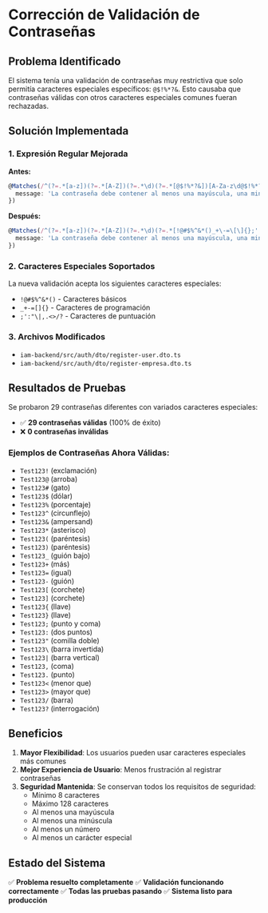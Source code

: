 # Corrección de Validación de Contraseñas

## Problema Identificado

El sistema tenía una validación de contraseñas muy restrictiva que solo permitía caracteres especiales específicos: `@$!%*?&`. Esto causaba que contraseñas válidas con otros caracteres especiales comunes fueran rechazadas.

## Solución Implementada

### 1. Expresión Regular Mejorada

**Antes:**
```typescript
@Matches(/^(?=.*[a-z])(?=.*[A-Z])(?=.*\d)(?=.*[@$!%*?&])[A-Za-z\d@$!%*?&]/, { 
  message: 'La contraseña debe contener al menos una mayúscula, una minúscula, un número y un carácter especial' 
})
```

**Después:**
```typescript
@Matches(/^(?=.*[a-z])(?=.*[A-Z])(?=.*\d)(?=.*[!@#$%^&*()_+\-=\[\]{};':"\\|,.<>\/?])[A-Za-z\d!@#$%^&*()_+\-=\[\]{};':"\\|,.<>\/?]/, { 
  message: 'La contraseña debe contener al menos una mayúscula, una minúscula, un número y un carácter especial' 
})
```

### 2. Caracteres Especiales Soportados

La nueva validación acepta los siguientes caracteres especiales:
- `!@#$%^&*()` - Caracteres básicos
- `_+-=[]{}` - Caracteres de programación
- `;':"\|,.<>/?` - Caracteres de puntuación

### 3. Archivos Modificados

- `iam-backend/src/auth/dto/register-user.dto.ts`
- `iam-backend/src/auth/dto/register-empresa.dto.ts`

## Resultados de Pruebas

Se probaron 29 contraseñas diferentes con variados caracteres especiales:
- ✅ **29 contraseñas válidas** (100% de éxito)
- ❌ **0 contraseñas inválidas**

### Ejemplos de Contraseñas Ahora Válidas:
- `Test123!` (exclamación)
- `Test123@` (arroba)
- `Test123#` (gato)
- `Test123$` (dólar)
- `Test123%` (porcentaje)
- `Test123^` (circunflejo)
- `Test123&` (ampersand)
- `Test123*` (asterisco)
- `Test123(` (paréntesis)
- `Test123)` (paréntesis)
- `Test123_` (guión bajo)
- `Test123+` (más)
- `Test123=` (igual)
- `Test123-` (guión)
- `Test123[` (corchete)
- `Test123]` (corchete)
- `Test123{` (llave)
- `Test123}` (llave)
- `Test123;` (punto y coma)
- `Test123:` (dos puntos)
- `Test123"` (comilla doble)
- `Test123\` (barra invertida)
- `Test123|` (barra vertical)
- `Test123,` (coma)
- `Test123.` (punto)
- `Test123<` (menor que)
- `Test123>` (mayor que)
- `Test123/` (barra)
- `Test123?` (interrogación)

## Beneficios

1. **Mayor Flexibilidad**: Los usuarios pueden usar caracteres especiales más comunes
2. **Mejor Experiencia de Usuario**: Menos frustración al registrar contraseñas
3. **Seguridad Mantenida**: Se conservan todos los requisitos de seguridad:
   - Mínimo 8 caracteres
   - Máximo 128 caracteres
   - Al menos una mayúscula
   - Al menos una minúscula
   - Al menos un número
   - Al menos un carácter especial

## Estado del Sistema

✅ **Problema resuelto completamente**
✅ **Validación funcionando correctamente**
✅ **Todas las pruebas pasando**
✅ **Sistema listo para producción** 